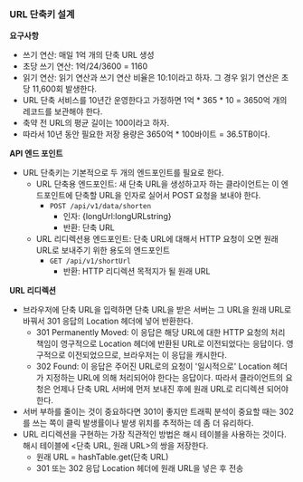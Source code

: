 ### URL 단축키 설계

**요구사항**
* 쓰기 연산: 매일 1억 개의 단축 URL 생성
* 초당 쓰기 연산: 1억/24/3600 = 1160
* 읽기 연산: 읽기 연산과 쓰기 연산 비율은 10:1이라고 하자. 그 경우 읽기 연산은 초당 11,600회 발생한다.
* URL 단축 서비스를 10년간 운영한다고 가정하면 1억 * 365 * 10 = 3650억 개의 레코드를 보관해야 한다.
* 축약 전 URL의 평균 길이는 100이라고 하자.
* 따라서 10년 동안 필요한 저장 용량은 3650억 * 100바이트 = 36.5TB이다.

**API 엔드 포인트**
* URL 단축키는 기본적으로 두 개의 엔드포인트를 필요로 한다.
  * URL 단축용 엔드포인트: 새 단축 URL을 생성하고자 하는 클라이언트는 이 엔드포인트에 단축할 URL을 인자로 실어서 POST 요청을 보내야 한다.
    * `POST /api/v1/data/shorten`
      * 인자: {longUrl:longURLstring}
      * 반환: 단축 URL
  * URL 리디렉션용 엔드포인트: 단축 URL에 대해서 HTTP 요청이 오면 원래 URL로 보내주기 위한 용도의 엔드포인트
    * `GET /api/v1/shortUrl`
      * 반환: HTTP 리디렉션 목적지가 될 원래 URL

**URL 리디렉션**
* 브라우저에 단축 URL을 입력하면 단축 URL을 받은 서버는 그 URL을 원래 URL로 바꿔서 301 응답의 Location 헤더에 넣어 반환한다.
  * 301 Permanently Moved: 이 응답은 해당 URL에 대한 HTTP 요청의 처리 책임이 영구적으로 Location 헤더에 반환된 URL로 이전되었다는 응답이다. 영구적으로 이전되었으므로, 브라우저는 이 응답을 캐시한다.
  * 302 Found: 이 응답은 주어진 URL로의 요청이 '일시적으로' Location 헤더가 지정하는 URL에 의해 처리되어야 한다는 응답이다. 따라서 클라이언트의 요청은 언제나 단축 URL 서버에 먼저 보내진 후에 원래 URL로 리디렉션 되어야 한다.
* 서버 부하를 줄이는 것이 중요하다면 301이 좋지만 트래픽 분석이 중요할 때는 302를 쓰는 쪽이 클릭 발생률이나 발생 위치를 추적하는 데 좀 더 유리하다.
* URL 리디렉션을 구현하는 가장 직관적인 방법은 해시 테이블을 사용하는 것이다. 해시 테이블에 <단축 URL, 원래 URL>의 쌍을 저장한다.
  * 원래 URL = hashTable.get(단축 URL)
  * 301 또는 302 응답 Location 헤더에 원래 URL을 넣은 후 전송